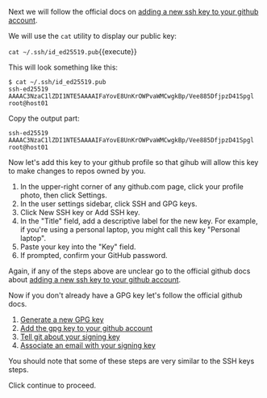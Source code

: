 Next we will follow the official docs on [adding a new ssh key to your github account](https://help.github.com/en/articles/adding-a-new-ssh-key-to-your-github-account).

We will use the `cat` utility to display our public key:

`cat ~/.ssh/id_ed25519.pub`{{execute}}

This will look something like this:

```
$ cat ~/.ssh/id_ed25519.pub
ssh-ed25519 AAAAC3NzaC1lZDI1NTE5AAAAIFaYovE8UnKrOWPvaWMCwgkBp/Vee885DfjpzD41Spgl root@host01
```

Copy the output part:

```
ssh-ed25519 AAAAC3NzaC1lZDI1NTE5AAAAIFaYovE8UnKrOWPvaWMCwgkBp/Vee885DfjpzD41Spgl root@host01
```

Now let's add this key to your github profile so that gihub will allow
this key to make changes to repos owned by you.

1. In the upper-right corner of any github.com page, click your profile photo, then
click Settings.
1. In the user settings sidebar, click SSH and GPG keys.
1. Click New SSH key or Add SSH key.
1. In the "Title" field, add a descriptive label for the new key. For example, if you're using a personal laptop, you might call this key "Personal laptop".
1. Paste your key into the "Key" field.
1. If prompted, confirm your GitHub password.

Again, if any of the steps above are unclear go to the official github docs about [adding a new ssh key to your github account](https://help.github.com/en/articles/adding-a-new-ssh-key-to-your-github-account).

Now if you don't already have a GPG key let's follow the official github docs.

1. [Generate a new GPG key](https://help.github.com/en/github/authenticating-to-github/generating-a-new-gpg-key)
1. [Add the gpg key to your github account](https://help.github.com/en/articles/adding-a-new-gpg-key-to-your-github-account)
1. [Tell git about your signing key](https://help.github.com/en/articles/telling-git-about-your-signing-key)
1. [Associate an email with your signing key](https://help.github.com/en/github/authenticating-to-github/associating-an-email-with-your-gpg-key)

You should note that some of these steps are very similar to the SSH keys steps.

Click continue to proceed.
